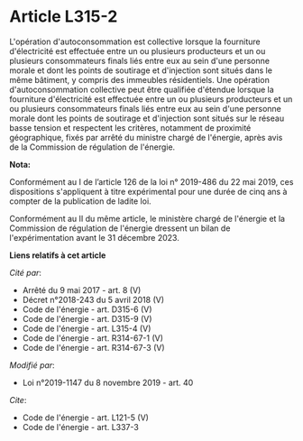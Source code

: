 # Article L315-2

L'opération d'autoconsommation est collective lorsque la fourniture d'électricité est effectuée entre un ou plusieurs
producteurs et un ou plusieurs consommateurs finals liés entre eux au sein d'une personne morale et dont les points de
soutirage et d'injection sont situés dans le même bâtiment, y compris des immeubles résidentiels. Une opération
d'autoconsommation collective peut être qualifiée d'étendue lorsque la fourniture d'électricité est effectuée entre un ou
plusieurs producteurs et un ou plusieurs consommateurs finals liés entre eux au sein d'une personne morale dont les points de
soutirage et d'injection sont situés sur le réseau basse tension et respectent les critères, notamment de proximité
géographique, fixés par arrêté du ministre chargé de l'énergie, après avis de la Commission de régulation de l'énergie.

**Nota:**

Conformément au I de l’article 126 de la loi n° 2019-486 du 22 mai 2019, ces dispositions s'appliquent à titre expérimental
pour une durée de cinq ans à compter de la publication de ladite loi.

Conformément au II du même article, le ministère chargé de l'énergie et la Commission de régulation de l'énergie dressent un
bilan de l'expérimentation avant le 31 décembre 2023.

**Liens relatifs à cet article**

_Cité par_:

  - Arrêté du 9 mai 2017 - art. 8 (V)
  - Décret n°2018-243 du 5 avril 2018 (V)
  - Code de l'énergie - art. D315-6 (V)
  - Code de l'énergie - art. D315-9 (V)
  - Code de l'énergie - art. L315-4 (V)
  - Code de l'énergie - art. R314-67-1 (V)
  - Code de l'énergie - art. R314-67-3 (V)

_Modifié par_:

  - Loi n°2019-1147 du 8 novembre 2019 - art. 40

_Cite_:

  - Code de l'énergie - art. L121-5 (V)
  - Code de l'énergie - art. L337-3
